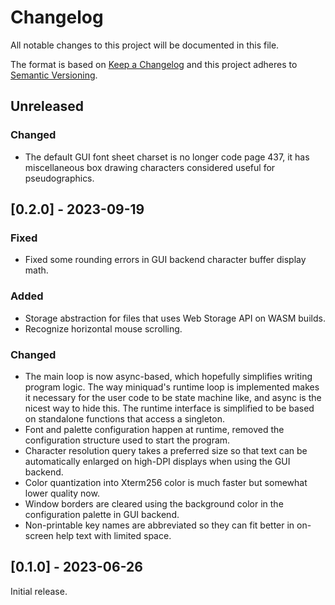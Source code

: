 # Changelog
All notable changes to this project will be documented in this file.

The format is based on [Keep a Changelog](http://keepachangelog.com/en/1.0.0/)
and this project adheres to [Semantic Versioning](https://semver.org/spec/v2.0.0.html).

## Unreleased

### Changed
- The default GUI font sheet charset is no longer code page 437, it has
  miscellaneous box drawing characters considered useful for pseudographics.

## [0.2.0] - 2023-09-19

### Fixed
- Fixed some rounding errors in GUI backend character buffer display math.

### Added
- Storage abstraction for files that uses Web Storage API on WASM builds.
- Recognize horizontal mouse scrolling.

### Changed
- The main loop is now async-based, which hopefully simplifies writing program
  logic. The way miniquad's runtime loop is implemented makes it necessary for
  the user code to be state machine like, and async is the nicest way to hide
  this. The runtime interface is simplified to be based on standalone
  functions that access a singleton.
- Font and palette configuration happen at runtime, removed the configuration
  structure used to start the program.
- Character resolution query takes a preferred size so that text can be
  automatically enlarged on high-DPI displays when using the GUI backend.
- Color quantization into Xterm256 color is much faster but somewhat lower
  quality now.
- Window borders are cleared using the background color in the configuration
  palette in GUI backend.
- Non-printable key names are abbreviated so they can fit better in on-screen
  help text with limited space.

## [0.1.0] - 2023-06-26

Initial release.
